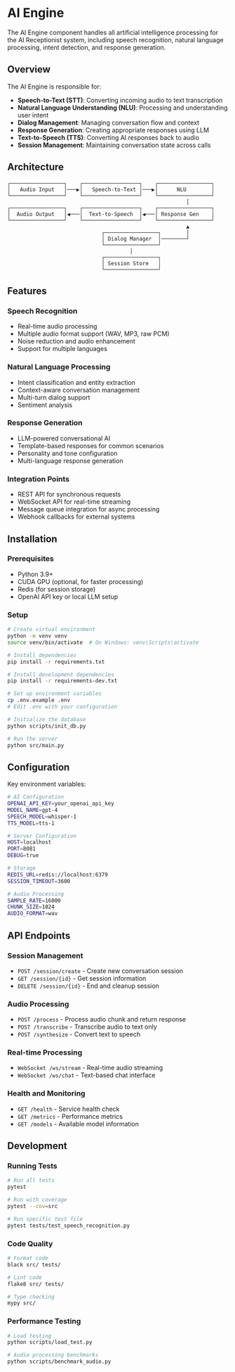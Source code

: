 # AI Engine

The AI Engine component handles all artificial intelligence processing for the AI Receptionist system, including speech recognition, natural language processing, intent detection, and response generation.

## Overview

The AI Engine is responsible for:
- **Speech-to-Text (STT)**: Converting incoming audio to text transcription
- **Natural Language Understanding (NLU)**: Processing and understanding user intent
- **Dialog Management**: Managing conversation flow and context
- **Response Generation**: Creating appropriate responses using LLM
- **Text-to-Speech (TTS)**: Converting AI responses back to audio
- **Session Management**: Maintaining conversation state across calls

## Architecture

```
┌─────────────────┐    ┌──────────────────┐    ┌─────────────────┐
│   Audio Input   │───▶│   Speech-to-Text │───▶│      NLU        │
└─────────────────┘    └──────────────────┘    └─────────────────┘
                                                         │
┌─────────────────┐    ┌──────────────────┐    ┌─────────────────┐
│  Audio Output   │◀───│  Text-to-Speech  │◀───│ Response Gen    │
└─────────────────┘    └──────────────────┘    └─────────────────┘
                                                         ▲
                              ┌─────────────────┐        │
                              │ Dialog Manager  │────────┘
                              └─────────────────┘
                                       │
                              ┌─────────────────┐
                              │ Session Store   │
                              └─────────────────┘
```

## Features

### Speech Recognition
- Real-time audio processing
- Multiple audio format support (WAV, MP3, raw PCM)
- Noise reduction and audio enhancement
- Support for multiple languages

### Natural Language Processing
- Intent classification and entity extraction
- Context-aware conversation management
- Multi-turn dialog support
- Sentiment analysis

### Response Generation
- LLM-powered conversational AI
- Template-based responses for common scenarios
- Personality and tone configuration
- Multi-language response generation

### Integration Points
- REST API for synchronous requests
- WebSocket API for real-time streaming
- Message queue integration for async processing
- Webhook callbacks for external systems

## Installation

### Prerequisites
- Python 3.9+
- CUDA GPU (optional, for faster processing)
- Redis (for session storage)
- OpenAI API key or local LLM setup

### Setup

```bash
# Create virtual environment
python -m venv venv
source venv/bin/activate  # On Windows: venv\Scripts\activate

# Install dependencies
pip install -r requirements.txt

# Install development dependencies
pip install -r requirements-dev.txt

# Set up environment variables
cp .env.example .env
# Edit .env with your configuration

# Initialize the database
python scripts/init_db.py

# Run the server
python src/main.py
```

## Configuration

Key environment variables:

```bash
# AI Configuration
OPENAI_API_KEY=your_openai_api_key
MODEL_NAME=gpt-4
SPEECH_MODEL=whisper-1
TTS_MODEL=tts-1

# Server Configuration
HOST=localhost
PORT=8081
DEBUG=true

# Storage
REDIS_URL=redis://localhost:6379
SESSION_TIMEOUT=3600

# Audio Processing
SAMPLE_RATE=16000
CHUNK_SIZE=1024
AUDIO_FORMAT=wav
```

## API Endpoints

### Session Management
- `POST /session/create` - Create new conversation session
- `GET /session/{id}` - Get session information
- `DELETE /session/{id}` - End and cleanup session

### Audio Processing
- `POST /process` - Process audio chunk and return response
- `POST /transcribe` - Transcribe audio to text only
- `POST /synthesize` - Convert text to speech

### Real-time Processing
- `WebSocket /ws/stream` - Real-time audio streaming
- `WebSocket /ws/chat` - Text-based chat interface

### Health and Monitoring
- `GET /health` - Service health check
- `GET /metrics` - Performance metrics
- `GET /models` - Available model information

## Development

### Running Tests
```bash
# Run all tests
pytest

# Run with coverage
pytest --cov=src

# Run specific test file
pytest tests/test_speech_recognition.py
```

### Code Quality
```bash
# Format code
black src/ tests/

# Lint code
flake8 src/ tests/

# Type checking
mypy src/
```

### Performance Testing
```bash
# Load testing
python scripts/load_test.py

# Audio processing benchmarks
python scripts/benchmark_audio.py
```